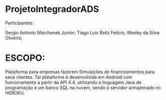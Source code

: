 # ProjetoIntegradorADS

Participantes: 

Sergio Antonio Marchanek Junior;
Tiago Luis Raitz Felicio;
Wesley da Silva Oliveira;

# ESCOPO:
Plataforma para empresas fazerem Simulações de financeamentos para seus clientes. Tal plataforma é desenvolvida em Android com funcionamento a partir da API 4.4, utilizando a linguagem Java de programação e um banco SQL na nuvem, sendo o servidor armazenado no HEROKU. 
